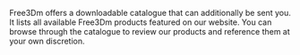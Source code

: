 Free3Dm offers a downloadable catalogue that can additionally be sent you. It lists all available Free3Dm products featured on our website. You can browse through the catalogue to review our products and reference them at your own discretion.
